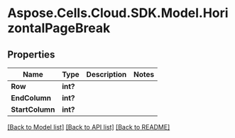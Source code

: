 # Aspose.Cells.Cloud.SDK.Model.HorizontalPageBreak
## Properties

Name | Type | Description | Notes
------------ | ------------- | ------------- | -------------
**Row** | **int?** |  | 
**EndColumn** | **int?** |  | 
**StartColumn** | **int?** |  | 

[[Back to Model list]](../README.md#documentation-for-models) [[Back to API list]](../README.md#documentation-for-api-endpoints) [[Back to README]](../README.md)

